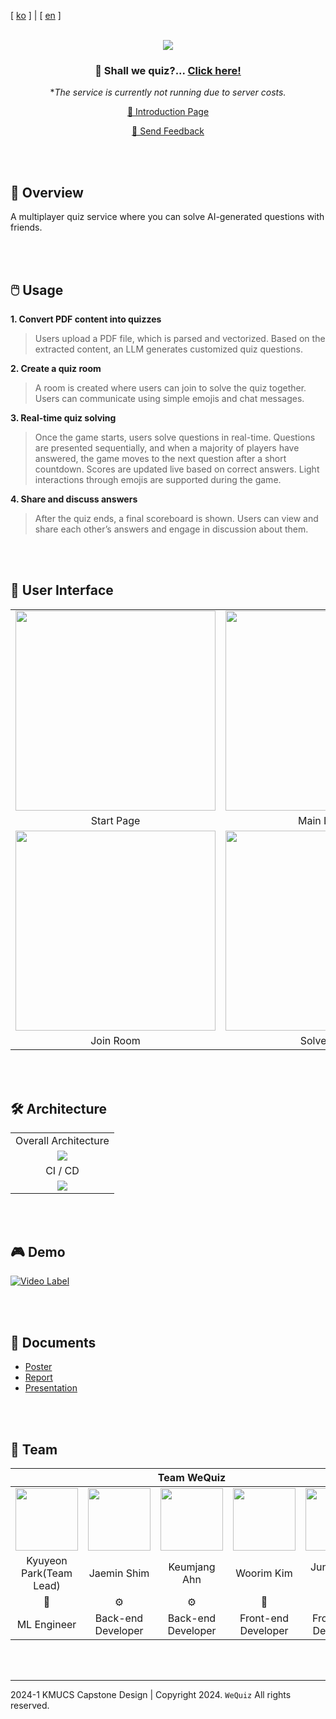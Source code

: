 [ [ko](https://github.com/Team-WeQuiz/wequiz) ] | [ [en](https://github.com/noooey/wequiz) ]

</br>
<div align='center'>
<a href='https://github.com/Team-WeQuiz/wequiz'><img src="https://github.com/Team-WeQuiz/wequiz/assets/66217855/6e9d764d-6be1-4c71-aa00-51aaee0dfa3e"></a>

<h3>
 🎲 Shall we quiz?... <a href="https://wequiz.kr/" target='_blank'>Click here!</a>
</h3>

**The service is currently not running due to server costs.*

<a href="https://team-wequiz.github.io/wequiz" target='_blank'> 🌈 Introduction Page</a>

<a href="https://forms.gle/18tuJnwU67CensYy7" target='_blank'>📝 Send Feedback</a>

</div>
</br>
</br>

## 🤔 Overview
A multiplayer quiz service where you can solve AI-generated questions with friends.

</br>
</br>

## 🖱️ Usage
**1. Convert PDF content into quizzes**  
> Users upload a PDF file, which is parsed and vectorized. Based on the extracted content, an LLM generates customized quiz questions.

**2. Create a quiz room**  
> A room is created where users can join to solve the quiz together.
> Users can communicate using simple emojis and chat messages.  

**3. Real-time quiz solving**  
> Once the game starts, users solve questions in real-time.
> Questions are presented sequentially, and when a majority of players have answered, the game moves to the next question after a short countdown.
> Scores are updated live based on correct answers.
> Light interactions through emojis are supported during the game.  

**4. Share and discuss answers**  
> After the quiz ends, a final scoreboard is shown.
> Users can view and share each other’s answers and engage in discussion about them. 
 
</br>
</br>


## 🎨 User Interface
<table>
    <tbody>
        <tr>
          <tr>
            <td align='center'><img src="https://github.com/Team-WeQuiz/wequiz/assets/66217855/906cc180-fa7d-4d1b-9705-b1c19f422b50" width="320"></td>
            <td align='center'><img src="https://github.com/Team-WeQuiz/wequiz/assets/66217855/5740c0a0-0352-4161-ac6f-854e0f8c4563" width="320"></td>
            <td align='center'><img src="https://github.com/Team-WeQuiz/wequiz/assets/66217855/ad07f448-9791-4a0e-83a0-e4814f270eaa" width="320"></td>
          </tr>
          <tr>
            <td align='center'>Start Page</td>
            <td align='center'>Main Lobby</td>
            <td align='center'>Create Room</td>
          </tr>
          <tr>
            <td align='center'><img src="https://github.com/Team-WeQuiz/wequiz/assets/66217855/ac3b2e52-5a5f-4806-b0c7-f29ce377f149" width="320"></td>
            <td align='center'><img src="https://github.com/Team-WeQuiz/wequiz/assets/66217855/893daebb-1c11-4083-843b-a9daf50cc908" width="320"></td>
            <td align='center'><img src="https://github.com/Team-WeQuiz/wequiz/assets/66217855/072351f1-e2b8-4894-b656-8e650708636e" width="320"></td>
          </tr>
          <tr>
            <td align='center'>Join Room</td>
            <td align='center'>Solve Quiz</td>
            <td align='center'>View Answers</td>
          </tr>
        </tr>
    </tbody>
</table>

</br>
</br>

## 🛠️ Architecture

<table>
    <tbody>
        <tr>
          <tr>
            <td align='center'>Overall Architecture</td>
          </tr>
          <tr>
            <td align='center'><img src="https://github.com/Team-WeQuiz/wequiz/assets/66217855/a0d686f6-297d-4003-a9e5-21a24efa693c"></td>
          </tr>
          <tr>
            <td align='center'>CI / CD</td>
          </tr>
          <tr>
            <td align='center'><img src="https://blog.kakaocdn.net/dn/bOfFLH/btsGwbtmsSn/jmzsqE2A37iZHtXBaphlfK/img.png"></td>
          </tr>
    </tbody>
</table>

</br>
</br>

## 🎮 Demo
[![Video Label](https://github.com/Team-WeQuiz/wequiz/assets/90228925/2a919cbe-2bc2-4495-9762-5b17b1e34ee9)](https://www.youtube.com/watch?v=L84IS3E5d7Y)


</br>
</br>

## 📝 Documents
- [Poster](https://github.com/Team-WeQuiz/wequiz/blob/main/docs/poster.png)
- [Report](https://github.com/Team-WeQuiz/wequiz/blob/main/docs/%EC%88%98%ED%96%89%EA%B2%B0%EA%B3%BC%EB%B3%B4%EA%B3%A0%EC%84%9C.pdf)
- [Presentation](https://github.com/Team-WeQuiz/wequiz/blob/main/docs/presentation.pdf)

</br>
</br>


## 🚀 Team

<div align='center'>
  
<table>
    <thead>
        <tr>
            <th colspan="5"> Team WeQuiz </th>
        </tr>
    </thead>
    <tbody>
         <tr>
           <td align='center'><a href="https://github.com/noooey" target='_blank'><img src="https://avatars.githubusercontent.com/u/66217855?v=4" width="100" height="100"></td>
           <td align='center'><a href="https://github.com/cherry031" target='_blank'><img src="https://avatars.githubusercontent.com/u/66215132?v=4" width="100" height="100"></td>
           <td align='center'><a href="https://github.com/koomchang" target='_blank'><img src="https://avatars.githubusercontent.com/u/90228925?v=4" width="100" height="100"></td>
           <td align='center'><a href="https://github.com/KRimwoo" target='_blank'><img src="https://avatars.githubusercontent.com/u/66295173?v=4" width="100" height="100"></td>
           <td align='center'><a href="https://github.com/ryanbae94" target='_blank'><img src="https://avatars.githubusercontent.com/u/122738447?v=4" width="100" height="100"></td>
         </tr>
         <tr>
           <td align='center'>Kyuyeon Park(Team Lead)</td>
           <td align='center'>Jaemin Shim</td>
           <td align='center'>Keumjang Ahn</td>
           <td align='center'>Woorim Kim</td>
           <td align='center'>Junhyeong Bae</td>
         </tr>
         <tr>
           <td align='center'>🤖</td>
           <td align='center'>⚙️</td>
           <td align='center'>⚙️</td>
           <td align='center'>🎨</td>
           <td align='center'>🎨</td>
         </tr>
         <tr>
           <td align='center'>ML Engineer</td>
           <td align='center'>Back-end Developer</td>
           <td align='center'>Back-end Developer</td>
           <td align='center'>Front-end Developer</td>
           <td align='center'>Front-end Developer</td>
         </tr>
    </tbody>
</table>

</div> 

</br>
</br>


---

2024-1 KMUCS Capstone Design | Copyright 2024. `WeQuiz` All rights reserved.
